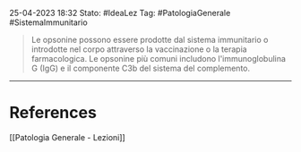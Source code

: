 25-04-2023 18:32
Stato: #IdeaLez
Tag: #PatologiaGenerale #SistemaImmunitario 

> Le opsonine possono essere prodotte dal sistema immunitario o introdotte nel corpo attraverso la vaccinazione o la terapia farmacologica. Le opsonine più comuni includono l'immunoglobulina G (IgG) e il componente C3b del sistema del complemento.

---
# References 

[[Patologia Generale - Lezioni]]